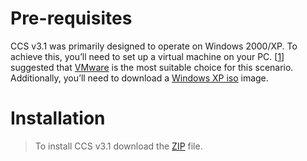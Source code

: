 # Pre-requisites

CCS v3.1 was primarily designed to operate on Windows 2000/XP. To achieve this, you’ll need to set up a virtual machine on your PC. [[1](https://www.dsprelated.com/thread/11025/tms320c6713-projects)] suggested that [VMware](https://www.vmware.com/products/workstation-player.html) is the most suitable choice for this scenario. Additionally, you’ll need to download a [Windows XP iso](https://archive.org/details/xp-sp-3-pt-pt-progr) image.

# Installation

> To install CCS v3.1 download the [ZIP](https://github.com/NibiruFT/TMS320C6713/tree/main) file. 


